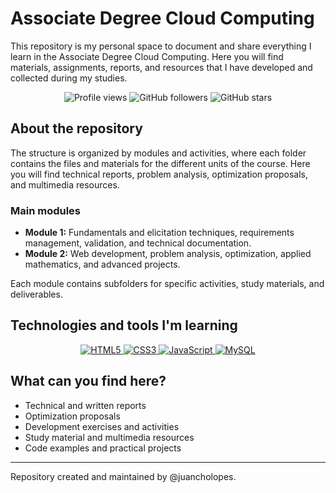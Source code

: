 # Associate Degree Cloud Computing

This repository is my personal space to document and share everything I learn in the Associate Degree Cloud Computing. Here you will find materials, assignments, reports, and resources that I have developed and collected during my studies.

<p align="center">
  <img src="https://komarev.com/ghpvc/?username=juancholopes&label=Profile%20views&color=9F7AEA&style=flat" alt="Profile views" />
  <img alt="GitHub followers" src="https://img.shields.io/github/followers/juancholopes?style=social">
  <img alt="GitHub stars" src="https://img.shields.io/github/stars/juancholopes?style=social">
</p>

## About the repository

The structure is organized by modules and activities, where each folder contains the files and materials for the different units of the course. Here you will find technical reports, problem analysis, optimization proposals, and multimedia resources.

### Main modules

- **Module 1:** Fundamentals and elicitation techniques, requirements management, validation, and technical documentation.
- **Module 2:** Web development, problem analysis, optimization, applied mathematics, and advanced projects.

Each module contains subfolders for specific activities, study materials, and deliverables.

## Technologies and tools I'm learning

<p align="center">
  <a href="https://developer.mozilla.org/en-US/docs/Web/HTML">
    <img src="https://img.shields.io/badge/HTML5-E34F26?style=for-the-badge&logo=html5&logoColor=white" alt="HTML5" />
  </a>
  <a href="https://developer.mozilla.org/en-US/docs/Web/CSS">
    <img src="https://img.shields.io/badge/CSS3-1572B6?style=for-the-badge&logo=css3&logoColor=white" alt="CSS3" />
  </a>
  <a href="https://developer.mozilla.org/en-US/docs/Web/JavaScript">
    <img src="https://img.shields.io/badge/JavaScript-F7DF1E?style=for-the-badge&logo=javascript&logoColor=black" alt="JavaScript" />
  </a>
  <a href="https://dev.mysql.com/doc/">
    <img src="https://img.shields.io/badge/MySQL-4479A1?style=for-the-badge&logo=mysql&logoColor=white" alt="MySQL" />
  </a>
</p>

## What can you find here?

- Technical and written reports
- Optimization proposals
- Development exercises and activities
- Study material and multimedia resources
- Code examples and practical projects

---

Repository created and maintained by @juancholopes.
